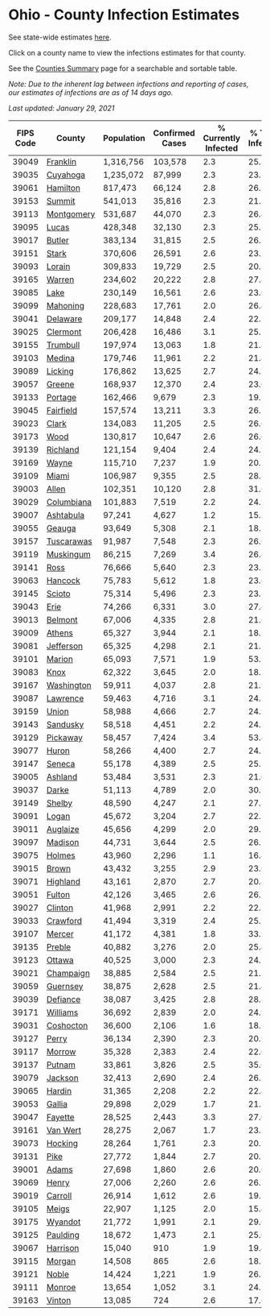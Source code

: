 # Ohio - County Infection Estimates

See state-wide estimates [here](/infections/us-oh).

Click on a county name to view the infections estimates for that county.

See the [Counties Summary](/infections/summary-counties) page for a searchable and sortable table.

*Note: Due to the inherent lag between infections and reporting of cases, our estimates of infections are as of 14 days ago.*

*Last updated: January 29, 2021*

|   FIPS Code |                   County |   Population |   Confirmed Cases |   % Currently Infected |   % Total Infected |
|-------------|--------------------------|--------------|-------------------|------------------------|--------------------|
|       39049 |     [Franklin](franklin) |    1,316,756 |           103,578 |                    2.3 |               25.8 |
|       39035 |     [Cuyahoga](cuyahoga) |    1,235,072 |            87,999 |                    2.3 |               23.5 |
|       39061 |     [Hamilton](hamilton) |      817,473 |            66,124 |                    2.8 |               26.1 |
|       39153 |         [Summit](summit) |      541,013 |            35,816 |                    2.3 |               21.5 |
|       39113 | [Montgomery](montgomery) |      531,687 |            44,070 |                    2.3 |               26.4 |
|       39095 |           [Lucas](lucas) |      428,348 |            32,130 |                    2.3 |               25.1 |
|       39017 |         [Butler](butler) |      383,134 |            31,815 |                    2.5 |               26.3 |
|       39151 |           [Stark](stark) |      370,606 |            26,591 |                    2.6 |               23.1 |
|       39093 |         [Lorain](lorain) |      309,833 |            19,729 |                    2.5 |               20.8 |
|       39165 |         [Warren](warren) |      234,602 |            20,222 |                    2.8 |               27.4 |
|       39085 |             [Lake](lake) |      230,149 |            16,561 |                    2.6 |               23.0 |
|       39099 |     [Mahoning](mahoning) |      228,683 |            17,761 |                    2.0 |               26.4 |
|       39041 |     [Delaware](delaware) |      209,177 |            14,848 |                    2.4 |               22.7 |
|       39025 |     [Clermont](clermont) |      206,428 |            16,486 |                    3.1 |               25.2 |
|       39155 |     [Trumbull](trumbull) |      197,974 |            13,063 |                    1.8 |               21.8 |
|       39103 |         [Medina](medina) |      179,746 |            11,961 |                    2.2 |               21.4 |
|       39089 |       [Licking](licking) |      176,862 |            13,625 |                    2.7 |               24.5 |
|       39057 |         [Greene](greene) |      168,937 |            12,370 |                    2.4 |               23.0 |
|       39133 |       [Portage](portage) |      162,466 |             9,679 |                    2.3 |               19.2 |
|       39045 |   [Fairfield](fairfield) |      157,574 |            13,211 |                    3.3 |               26.7 |
|       39023 |           [Clark](clark) |      134,083 |            11,205 |                    2.5 |               26.6 |
|       39173 |             [Wood](wood) |      130,817 |            10,647 |                    2.6 |               26.0 |
|       39139 |     [Richland](richland) |      121,154 |             9,404 |                    2.4 |               24.9 |
|       39169 |           [Wayne](wayne) |      115,710 |             7,237 |                    1.9 |               20.1 |
|       39109 |           [Miami](miami) |      106,987 |             9,355 |                    2.5 |               28.3 |
|       39003 |           [Allen](allen) |      102,351 |            10,120 |                    2.8 |               31.6 |
|       39029 | [Columbiana](columbiana) |      101,883 |             7,519 |                    2.2 |               24.9 |
|       39007 |   [Ashtabula](ashtabula) |       97,241 |             4,627 |                    1.2 |               15.8 |
|       39055 |         [Geauga](geauga) |       93,649 |             5,308 |                    2.1 |               18.5 |
|       39157 | [Tuscarawas](tuscarawas) |       91,987 |             7,548 |                    2.3 |               26.6 |
|       39119 |   [Muskingum](muskingum) |       86,215 |             7,269 |                    3.4 |               26.4 |
|       39141 |             [Ross](ross) |       76,666 |             5,640 |                    2.3 |               23.2 |
|       39063 |       [Hancock](hancock) |       75,783 |             5,612 |                    1.8 |               23.6 |
|       39145 |         [Scioto](scioto) |       75,314 |             5,496 |                    2.3 |               23.1 |
|       39043 |             [Erie](erie) |       74,266 |             6,331 |                    3.0 |               27.4 |
|       39013 |       [Belmont](belmont) |       67,006 |             4,335 |                    2.8 |               21.6 |
|       39009 |         [Athens](athens) |       65,327 |             3,944 |                    2.1 |               18.5 |
|       39081 |   [Jefferson](jefferson) |       65,325 |             4,298 |                    2.1 |               21.2 |
|       39101 |         [Marion](marion) |       65,093 |             7,571 |                    1.9 |               53.2 |
|       39083 |             [Knox](knox) |       62,322 |             3,645 |                    2.0 |               18.5 |
|       39167 | [Washington](washington) |       59,911 |             4,037 |                    2.8 |               21.9 |
|       39087 |     [Lawrence](lawrence) |       59,463 |             4,716 |                    3.1 |               24.8 |
|       39159 |           [Union](union) |       58,988 |             4,666 |                    2.7 |               24.9 |
|       39143 |     [Sandusky](sandusky) |       58,518 |             4,451 |                    2.2 |               24.5 |
|       39129 |     [Pickaway](pickaway) |       58,457 |             7,424 |                    3.4 |               53.4 |
|       39077 |           [Huron](huron) |       58,266 |             4,400 |                    2.7 |               24.2 |
|       39147 |         [Seneca](seneca) |       55,178 |             4,389 |                    2.5 |               25.2 |
|       39005 |       [Ashland](ashland) |       53,484 |             3,531 |                    2.3 |               21.0 |
|       39037 |           [Darke](darke) |       51,113 |             4,789 |                    2.0 |               30.2 |
|       39149 |         [Shelby](shelby) |       48,590 |             4,247 |                    2.1 |               27.8 |
|       39091 |           [Logan](logan) |       45,672 |             3,204 |                    2.7 |               22.1 |
|       39011 |     [Auglaize](auglaize) |       45,656 |             4,299 |                    2.0 |               29.7 |
|       39097 |       [Madison](madison) |       44,731 |             3,644 |                    2.5 |               26.2 |
|       39075 |         [Holmes](holmes) |       43,960 |             2,296 |                    1.1 |               16.4 |
|       39015 |           [Brown](brown) |       43,432 |             3,255 |                    2.9 |               23.6 |
|       39071 |     [Highland](highland) |       43,161 |             2,870 |                    2.7 |               20.8 |
|       39051 |         [Fulton](fulton) |       42,126 |             3,465 |                    2.6 |               26.1 |
|       39027 |       [Clinton](clinton) |       41,968 |             2,991 |                    2.2 |               22.7 |
|       39033 |     [Crawford](crawford) |       41,494 |             3,319 |                    2.4 |               25.7 |
|       39107 |         [Mercer](mercer) |       41,172 |             4,381 |                    1.8 |               33.9 |
|       39135 |         [Preble](preble) |       40,882 |             3,276 |                    2.0 |               25.4 |
|       39123 |         [Ottawa](ottawa) |       40,525 |             3,000 |                    2.3 |               24.1 |
|       39021 |   [Champaign](champaign) |       38,885 |             2,584 |                    2.5 |               21.1 |
|       39059 |     [Guernsey](guernsey) |       38,875 |             2,628 |                    2.5 |               21.4 |
|       39039 |     [Defiance](defiance) |       38,087 |             3,425 |                    2.8 |               28.3 |
|       39171 |     [Williams](williams) |       36,692 |             2,839 |                    2.0 |               24.9 |
|       39031 |   [Coshocton](coshocton) |       36,600 |             2,106 |                    1.6 |               18.5 |
|       39127 |           [Perry](perry) |       36,134 |             2,390 |                    2.3 |               20.9 |
|       39117 |         [Morrow](morrow) |       35,328 |             2,383 |                    2.4 |               22.0 |
|       39137 |         [Putnam](putnam) |       33,861 |             3,826 |                    2.5 |               35.6 |
|       39079 |       [Jackson](jackson) |       32,413 |             2,690 |                    2.4 |               26.2 |
|       39065 |         [Hardin](hardin) |       31,365 |             2,208 |                    2.2 |               22.4 |
|       39053 |         [Gallia](gallia) |       29,898 |             2,029 |                    1.7 |               21.5 |
|       39047 |       [Fayette](fayette) |       28,525 |             2,443 |                    3.3 |               27.0 |
|       39161 |     [Van Wert](van-wert) |       28,275 |             2,067 |                    1.7 |               23.1 |
|       39073 |       [Hocking](hocking) |       28,264 |             1,761 |                    2.3 |               20.1 |
|       39131 |             [Pike](pike) |       27,772 |             1,844 |                    2.7 |               20.5 |
|       39001 |           [Adams](adams) |       27,698 |             1,860 |                    2.6 |               20.6 |
|       39069 |           [Henry](henry) |       27,006 |             2,260 |                    2.6 |               26.1 |
|       39019 |       [Carroll](carroll) |       26,914 |             1,612 |                    2.6 |               19.2 |
|       39105 |           [Meigs](meigs) |       22,907 |             1,125 |                    2.0 |               15.4 |
|       39175 |       [Wyandot](wyandot) |       21,772 |             1,991 |                    2.1 |               29.6 |
|       39125 |     [Paulding](paulding) |       18,672 |             1,473 |                    2.1 |               25.0 |
|       39067 |     [Harrison](harrison) |       15,040 |               910 |                    1.9 |               19.4 |
|       39115 |         [Morgan](morgan) |       14,508 |               865 |                    2.6 |               18.8 |
|       39121 |           [Noble](noble) |       14,424 |             1,221 |                    1.9 |               26.8 |
|       39111 |         [Monroe](monroe) |       13,654 |             1,052 |                    3.1 |               24.7 |
|       39163 |         [Vinton](vinton) |       13,085 |               724 |                    2.6 |               17.6 |